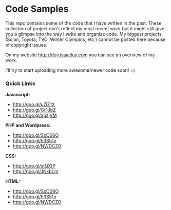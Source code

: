 # Code Samples

This repo contains some of the code that I have written in the past. These collection of project don't reflect my most recent work but it might still give you a glimpse into the way I write and organize code. My biggest projects (Scion, Toyota, TVO, Winter Olympics, etc.) cannot be posted here because of copyright issues.

On my website http://dev.isaacluy.com you can see an overview of my work.

I'll try to start uploading more awesome/newer code soon! =)

### Quick Links

**Javascript:** 

* http://goo.gl/u7iZ1X
* http://goo.gl/Gr1JbZ
* http://goo.gl/apzjVM


**PHP and Wordpress:** 

* http://goo.gl/SxO06O
* http://goo.gl/h3S51n
* http://goo.gl/NWDCZO


**CSS:** 

* http://goo.gl/stQXfP
* http://goo.gl/JNkbLm


**HTML:** 

* http://goo.gl/SxO06O
* http://goo.gl/h3S51n
* http://goo.gl/NWDCZO

